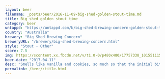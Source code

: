 ```yaml
---
layout: beer
filename: _posts/beer/2016-11-09-big-shed-golden-stout-time.md
title: Big shed golden stout time
category: beer
untappd: "https://untappd.com/b/big-shed-brewing-concern-golden-stout-time/1057990"
country: "Australia"
brewery: "Big Shed Brewing Concern"
breweryURL: "/brewery/big-shed-brewing-concern.html"
style: "Stout - Other"
score: 7.5
img: https://scontent.xx.fbcdn.net/v/t1.0-0/p480x480/17757338_10155111576473745_2053478460898226018_n.jpg?_nc_cat=106&_nc_ht=scontent.xx&oh=6b5a9e868c05a7105374e3e787aa3153&oe=5C71D076
beer-date: "2017-04-11"
desc: "Smells like vanilla and cookies, so much so that the initial bitterness is a shock. Seems like an attempt to mix the flavours of an ice cream with beer, which is obviously difficult so it’s a complex beer that just manages to hold together"
permalink: /beer/:title.html
---
```

